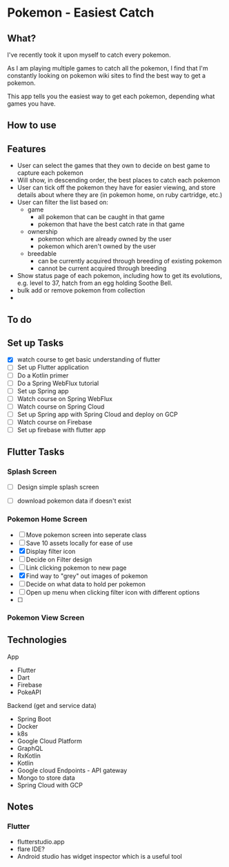 # Pokemon - Easiest Catch

## What?
I've recently took it upon myself to catch every pokemon.

As I am playing multiple games to catch all the pokemon, I find that I'm constantly looking on pokemon wiki sites to find the best way to get a pokemon.

This app tells you the easiest way to get each pokemon, depending what games you have.

## How to use

## Features
- User can select the games that they own to decide on best game to capture each pokemon
- Will show, in descending order, the best places to catch each pokemon
- User can tick off the pokemon they have for easier viewing, and store details about where they are (in pokemon home, on ruby cartridge, etc.)
- User can filter the list based on:
    - game
        - all pokemon that can be caught in that game
        - pokemon that have the best catch rate in that game
    - ownership
        - pokemon which are already owned by the user
        - pokemon which aren't owned by the user
    - breedable
        - can be currently acquired through breeding of existing pokemon
        - cannot be current acquired through breeding
- Show status page of each pokemon, including how to get its evolutions, e.g. level to 37, hatch from an egg holding Soothe Bell.
- bulk add or remove pokemon from collection
- 
    

## To do
## Set up Tasks
- [x] watch course to get basic understanding of flutter
- [ ] Set up Flutter application
- [ ] Do a Kotlin primer
- [ ] Do a Spring WebFlux tutorial
- [ ] Set up Spring app
- [ ] Watch course on Spring WebFlux
- [ ] Watch course on Spring Cloud
- [ ] Set up Spring app with Spring Cloud and deploy on GCP
- [ ] Watch course on Firebase
- [ ] Set up firebase with flutter app

## Flutter Tasks

### Splash Screen
- [ ] Design simple splash screen
- [ ] download pokemon data if doesn't exist


### Pokemon Home Screen
- [ ] Move pokemon screen into seperate class
- [ ] Save 10 assets locally for ease of use
- [x] Display filter icon
- [ ] Decide on Filter design
- [ ] Link clicking pokemon to new page
- [x] Find way to "grey" out images of pokemon
- [ ] Decide on what data to hold per pokemon
- [ ] Open up menu when clicking filter icon with different options
- [ ] 

### Pokemon View Screen


## Technologies
App
- Flutter
- Dart
- Firebase
- PokeAPI

Backend (get and service data)
- Spring Boot
- Docker
- k8s
- Google Cloud Platform
- GraphQL
- RxKotlin
- Kotlin
- Google cloud Endpoints - API gateway
- Mongo to store data 
- Spring Cloud with GCP

## Notes
### Flutter
- flutterstudio.app
- flare IDE?
- Android studio has widget inspector which is a useful tool
